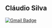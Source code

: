 ## Cláudio Silva  

[![Gmail Badge](https://img.shields.io/badge/-claudio.barbosa@ufv.br-6633cc?style=flat-square&logo=Gmail&logoColor=white&link=mailto:claudio.barbosa@ufv.br)](mailto:diego.schell.f@gmail.com)

<!--
**Cl4udioBS/Cl4udioBS** is a ✨ _special_ ✨ repository because its `README.md` (this file) appears on your GitHub profile.

Here are some ideas to get you started:

- 🔭 I’m currently working on ...
- 🌱 I’m currently learning ...
- 👯 I’m looking to collaborate on ...
- 🤔 I’m looking for help with ...
- 💬 Ask me about ...
- 📫 How to reach me: ...
- 😄 Pronouns: ...
- ⚡ Fun fact: ...
-->
